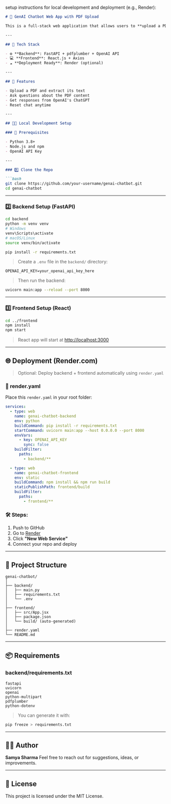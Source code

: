 setup instructions for local development and deployment (e.g., Render):
````markdown
# 🤖 GenAI Chatbot Web App with PDF Upload

This is a full-stack web application that allows users to **upload a PDF**, then **chat with an AI** (OpenAI GPT-3.5 Turbo) based on the content extracted from the PDF.

---

## 📂 Tech Stack

- ⚙️ **Backend**: FastAPI + pdfplumber + OpenAI API
- 💻 **Frontend**: React.js + Axios
- ☁️ **Deployment Ready**: Render (optional)

---

## 🚀 Features

- Upload a PDF and extract its text
- Ask questions about the PDF content
- Get responses from OpenAI's ChatGPT
- Reset chat anytime

---

## 🧑‍💻 Local Development Setup

### 🔧 Prerequisites

- Python 3.8+
- Node.js and npm
- OpenAI API Key

---

### 1️⃣ Clone the Repo

```bash
git clone https://github.com/your-username/genai-chatbot.git
cd genai-chatbot
````

---

### 2️⃣ Backend Setup (FastAPI)

```bash
cd backend
python -m venv venv
# Windows
venv\Scripts\activate
# macOS/Linux
source venv/bin/activate

pip install -r requirements.txt
```

> Create a `.env` file in the `backend/` directory:

```
OPENAI_API_KEY=your_openai_api_key_here
```

> Then run the backend:

```bash
uvicorn main:app --reload --port 8000
```

---

### 3️⃣ Frontend Setup (React)

```bash
cd ../frontend
npm install
npm start
```

> React app will start at [http://localhost:3000](http://localhost:3000)

---

## 🌐 Deployment (Render.com)

> Optional: Deploy backend + frontend automatically using `render.yaml`

### 📄 render.yaml

Place this `render.yaml` in your root folder:

```yaml
services:
  - type: web
    name: genai-chatbot-backend
    env: python
    buildCommand: pip install -r requirements.txt
    startCommand: uvicorn main:app --host 0.0.0.0 --port 8000
    envVars:
      - key: OPENAI_API_KEY
        sync: false
    buildFilter:
      paths:
        - backend/**

  - type: web
    name: genai-chatbot-frontend
    env: static
    buildCommand: npm install && npm run build
    staticPublishPath: frontend/build
    buildFilter:
      paths:
        - frontend/**
```

### 🛠 Steps:

1. Push to GitHub
2. Go to [Render](https://render.com)
3. Click **"New Web Service"**
4. Connect your repo and deploy

---

## 📝 Project Structure

```
genai-chatbot/
│
├── backend/
│   ├── main.py
│   ├── requirements.txt
│   └── .env
│
├── frontend/
│   ├── src/App.jsx
│   ├── package.json
│   └── build/ (auto-generated)
│
├── render.yaml
└── README.md
```

---

## 📦 Requirements

### backend/requirements.txt

```
fastapi
uvicorn
openai
python-multipart
pdfplumber
python-dotenv
```

> You can generate it with:

```bash
pip freeze > requirements.txt
```

---

## 🙋‍♀️ Author

**Samya Sharma**
Feel free to reach out for suggestions, ideas, or improvements.

---

## 📜 License

This project is licensed under the MIT License.


